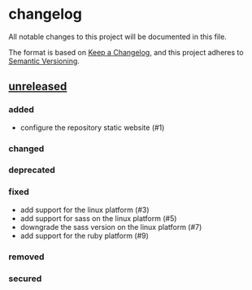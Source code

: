 # changelog

All notable changes to this project will be documented in this file.

The format is based on [Keep a Changelog][changelog],
and this project adheres to [Semantic Versioning][semver].

## [unreleased]

### added

- configure the repository static website (#1)

### changed

### deprecated

### fixed

- add support for the linux platform (#3)
- add support for sass on the linux platform (#5)
- downgrade the sass version on the linux platform (#7)
- add support for the ruby platform (#9)

### removed

### secured

[changelog]: https://keepachangelog.com/en/1.0.0
[semver]: https://semver.org/spec/v2.0.0.html
[unreleased]: https://github.com/derftx/casita
